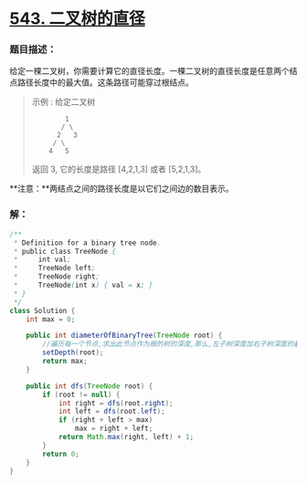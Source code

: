 # [543. 二叉树的直径](https://leetcode-cn.com/problems/diameter-of-binary-tree/)

### 题目描述：

给定一棵二叉树，你需要计算它的直径长度。一棵二叉树的直径长度是任意两个结点路径长度中的最大值。这条路径可能穿过根结点。

>   示例 :
>   给定二叉树
>
>             1
>            / \
>           2   3
>          / \     
>         4   5    
>   返回 3, 它的长度是路径 [4,2,1,3] 或者 [5,2,1,3]。

**注意：**两结点之间的路径长度是以它们之间边的数目表示。

### 解：

```java
/**
 * Definition for a binary tree node.
 * public class TreeNode {
 *     int val;
 *     TreeNode left;
 *     TreeNode right;
 *     TreeNode(int x) { val = x; }
 * }
 */
class Solution {
    int max = 0;

    public int diameterOfBinaryTree(TreeNode root) {
        //遍历每一个节点,求出此节点作为根的树的深度,那么,左子树深度加右子树深度的最大值即是答案
        setDepth(root);
        return max;
    }

    public int dfs(TreeNode root) {
        if (root != null) {
            int right = dfs(root.right);
            int left = dfs(root.left);
            if (right + left > max)
                max = right + left;
            return Math.max(right, left) + 1;
        }
        return 0;
    }
}
```

